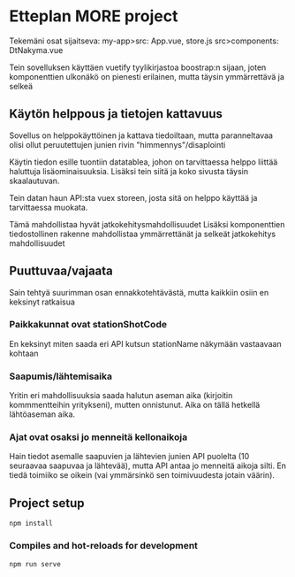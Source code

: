 # Etteplan MORE project

Tekemäni osat sijaitseva: 
my-app>src: App.vue, store.js 
src>components: DtNakyma.vue

Tein sovelluksen käyttäen vuetify tyylikirjastoa boostrap:n sijaan, 
joten komponenttien ulkonäkö on pienesti erilainen, mutta täysin ymmärrettävä ja selkeä


## Käytön helppous ja tietojen kattavuus

Sovellus on helppokäyttöinen ja kattava tiedoiltaan, mutta paranneltavaa olisi ollut 
peruutettujen junien rivin "himmennys"/disaplointi

Käytin tiedon esille tuontiin datatablea, johon on tarvittaessa helppo liittää haluttuja lisäominaisuuksia. 
Lisäksi tein siitä ja koko sivusta täysin skaalautuvan.

Tein datan haun API:sta vuex storeen, josta sitä on helppo käyttää ja tarvittaessa muokata. 

Tämä mahdollistaa hyvät jatkokehitysmahdollisuudet
Lisäksi komponenttien tiedostollinen rakenne mahdollistaa ymmärrettänät 
ja selkeät jatkokehitys mahdollisuudet



## Puuttuvaa/vajaata

Sain tehtyä suurimman osan ennakkotehtävästä, mutta kaikkiin osiin en keksinyt ratkaisua

### Paikkakunnat ovat stationShotCode

En keksinyt miten saada eri API kutsun stationName näkymään vastaavaan kohtaan

### Saapumis/lähtemisaika

Yritin eri mahdollisuuksia saada halutun aseman aika (kirjoitin kommmentteihin yritykseni),
mutten onnistunut. Aika on tällä hetkellä lähtöaseman aika.

### Ajat ovat osaksi jo menneitä kellonaikoja

Hain tiedot asemalle saapuvien ja lähtevien junien API puolelta (10 seuraavaa saapuvaa ja lähtevää),
mutta API antaa jo menneitä aikoja silti. En tiedä toimiiko se oikein 
(vai ymmärsinkö sen toimivuudesta jotain väärin).

## Project setup
```
npm install
```

### Compiles and hot-reloads for development
```
npm run serve
```


```
